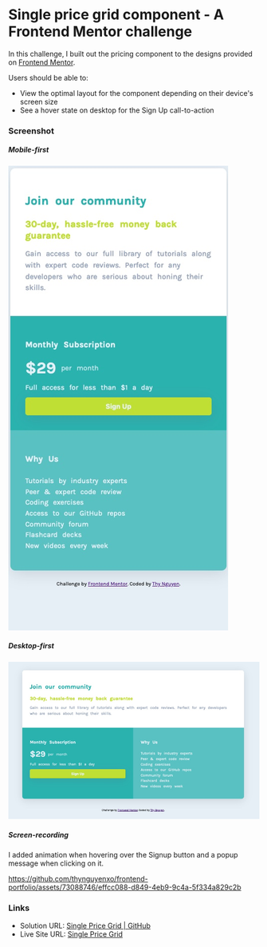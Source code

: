 # Single price grid component - A Frontend Mentor challenge

In this challenge, I built out the pricing component to the designs provided on [Frontend Mentor](https://www.frontendmentor.io/challenges/single-price-grid-component-5ce41129d0ff452fec5abbbc).

Users should be able to:
- View the optimal layout for the component depending on their device's screen size
- See a hover state on desktop for the Sign Up call-to-action

### Screenshot
##### Mobile-first
![mobile-screenshot](./images/mobile-screenshot.jpg)


##### Desktop-first
![desktop-screenshot](./images/desktop-screenshot.jpg)


##### Screen-recording 
I added animation when hovering over the Signup button and a popup message when clicking on it. 

https://github.com/thynguyenxo/frontend-portfolio/assets/73088746/effcc088-d849-4eb9-9c4a-5f334a829c2b


### Links
- Solution URL: [Single Price Grid | GitHub](https://github.com/thynguyenxo/frontend-portfolio/tree/main/price-grid)
- Live Site URL: [Single Price Grid](https://thynguyenxo.github.io/frontend-portfolio/single-price-grid/index.html)

